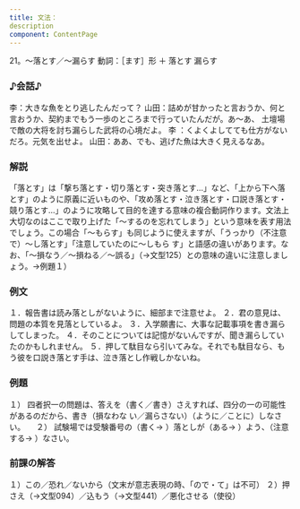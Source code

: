 ```yaml
---
title: 文法：
description
component: ContentPage
---
```



21。～落とす／～漏らす
動詞：［ます］形 ＋ 落とす
                             漏らす

### ♪会話♪
李：大きな魚をとり逃したんだって？
山田：詰めが甘かったと言おうか、何と言おうか、契約までもう一歩のところまで行っていたんだが。あ～あ、 土壇場で敵の大将を討ち漏らした武将の心境だよ。
李 ：くよくよしてても仕方がないだろ。元気を出せよ。 山田：ああ、でも、逃げた魚は大きく見えるなあ。

### 解説
「落とす」は「撃ち落とす・切り落とす・突き落とす…」など、「上から下へ落とす」のように原義に近いものや、「攻め落とす・泣き落とす・口説き落とす・競り落とす…」のように攻略して目的を達する意味の複合動詞作ります。文法上大切なのはここで取り上げた「～するのを忘れてしまう」という意味を表す用法でしょう。この場合「～もらす」も同じように使えますが、「うっかり（不注意で）～し落とす」「注意していたのに～しもら す」と語感の違いがあります。なお、「～損なう／～損ねる／～誤る」（→文型125）との意味の違いに注意しましょう。→例題１）

### 例文
１．報告書は読み落としがないように、細部まで注意せよ。
２．君の意見は、問題の本質を見落としているよ。
３．入学願書に、大事な記載事項を書き漏らしてしまった。
４．そのことについては記憶がないんですが、聞き漏らしていたのかもしれません。
５．押して駄目なら引いてみな。それでも駄目なら、もう彼を口説き落とす手は、泣き落とし作戦しかないね。

### 例題
１） 四者択一の問題は、答えを（書く／書き）さえすれば、四分の一の可能性があるのだから、書き（損なわな
い／漏らさない）（ように／ことに）しなさい。    
２） 試験場では受験番号の（書く→ ）落としが（ある→ ）よう、（注意する→ ）なさい。

### 前課の解答
１）この／恐れ／ないから（文末が意志表現の時、「ので・て」は不可）
２）押さえ（→文型094）／込もう（→文型441）／悪化させる（使役）
